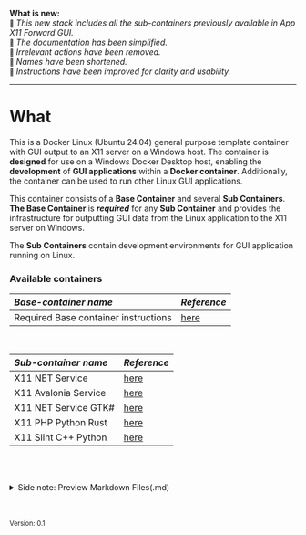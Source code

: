 

**What is new:** <br>
<small>🌟</small> *This new stack includes all the sub-containers previously available in App X11 Forward GUI.* <br>
<small>🌟</small> *The documentation has been simplified.* <br>
<small>🌟</small> *Irrelevant actions have been removed.*<br>
<small>🌟</small> *Names have been shortened.* <br>
<small>🌟</small> *Instructions have been improved for clarity and usability.* <br>

<hr>

# What
This is a Docker Linux (Ubuntu 24.04) general purpose template container with GUI output to an X11 server on a Windows host. The container is **designed** for use on a Windows Docker Desktop host, enabling the **development** of **GUI applications** within a **Docker container**. Additionally, the container can be used to run other Linux GUI applications.

This container consists of a **Base Container** and several **Sub Containers**. **The Base Container** is ***required*** for any **Sub Container** and provides the infrastructure for outputting GUI data from the Linux application to the X11 server on Windows. 

The **Sub Containers** contain development environments for GUI application running on Linux. 

### Available containers

| ***Base-container name***            | ***Reference*** |
|:-----------------                   |:----------------|
| Required Base container instructions         | [here](./Howtos/howto_create_a_dev_container#the-basic-container-setup) |

<br>

| ***Sub-container name***            | ***Reference*** |
|:-----------------                   |:----------------|
| X11 NET Service         | [here](https://nicojane.github.io/X11-GUI-Dev-Template-Stack/Howtos/howto_create_a_dev_container.html#31-creating-the-net-sub-container-afx-x11-forward-net-service) |
| X11 Avalonia Service    | [here](https://nicojane.github.io/X11-GUI-Dev-Template-Stack/Howtos/howto_create_a_dev_container.html#32-creating-an-avalonia-net-sub-container-afx-x11-forward-avalonia-service)|
| X11 NET Service GTK#    | [here](https://nicojane.github.io/X11-GUI-Dev-Template-Stack/Howtos/howto_create_a_dev_container.html#33-creating-a-net-gtk-sub-container-afx-x11-forward-net-service-gtk)  |
| X11 PHP Python Rust     | [here]( https://nicojane.github.io/X11-GUI-Dev-Template-Stack/Howtos/howto_create_a_dev_container.html#35---sub-container-slintsdl2-c-and-python)  |
| X11 Slint C++ Python    | [here](https://nicojane.github.io/X11-GUI-Dev-Template-Stack/Howtos/howto_create_a_dev_container#35---sub-container-slintsdl2-c-and-python)  |


 <br> <br>

<details closed>  
  <summary class="clickable-summary">
  <span  class="summary-icon"></span> 
  Side note: Preview Markdown Files(.md)
  </summary> 	<!-- On same line is failure, Don't indent the following Markdown lines!  -->

> <br>
> 
> ### Preview Markdown Files(.md)
>
>To preview the Markdown (.md) files in this project, one of the solutions is to open these files in Visual Studio Code (VSC) and install the plugin: **Markdown Preview GitHub Styling** (Tested with version 2.04). Other plugins, or plugins for other programs, may not always work correctly with the file links in the documentation. I use the file link syntax supported by GitHub (Jekyll), which is also compatible with the above-mentioned plugin.
>
> To display the Preview screen in VSC: 
>- Ensure that you are **not** working in ***Restricted mode***.
>- Click on the "file.md" tab and choose: "Open preview." 
>- Alternatively, you can click the 'Open Preview to the Side' button at the top right. 
>
><br>
<a href="https://github.com/mjbvz/vscode-github-markdown-preview-style" target="_blank">Click here for more information on the Markdown Preview GitHub Styling plugin</a>
</details>


<br><br>
<small>Version: 0.1 </small>